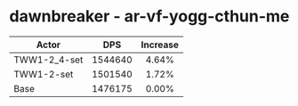 # dawnbreaker - ar-vf-yogg-cthun-me
| Actor | DPS | Increase |
|---|:---:|:---:|
|TWW1-2_4-set|1544640|4.64%|
|TWW1-2-set|1501540|1.72%|
|Base|1476175|0.00%|
